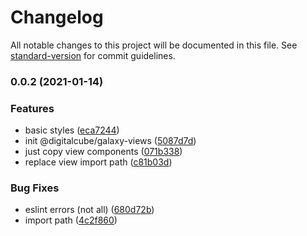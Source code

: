 # Changelog

All notable changes to this project will be documented in this file. See [standard-version](https://github.com/conventional-changelog/standard-version) for commit guidelines.

### 0.0.2 (2021-01-14)


### Features

* basic styles ([eca7244](https://github.com/digitalcube/galaxy/commit/eca7244ad33bba879a5d1aff2e949a66d605e6f9))
* init @digitalcube/galaxy-views ([5087d7d](https://github.com/digitalcube/galaxy/commit/5087d7d194365b88605436667b27e5f2ed9a6e15))
* just copy view components ([071b338](https://github.com/digitalcube/galaxy/commit/071b3382de2176102f4736e84da1ec5ba9c9d1f6))
* replace view import path ([c81b03d](https://github.com/digitalcube/galaxy/commit/c81b03dda0c1c8e237507f9f325c2d3138b6a475))


### Bug Fixes

* eslint errors (not all) ([680d72b](https://github.com/digitalcube/galaxy/commit/680d72b530788089eb8fe72eb8eb5d5ef7beb91a))
* import path ([4c2f860](https://github.com/digitalcube/galaxy/commit/4c2f860f87ff0efa7cbfc6ed7bb251efa2eaff87))
